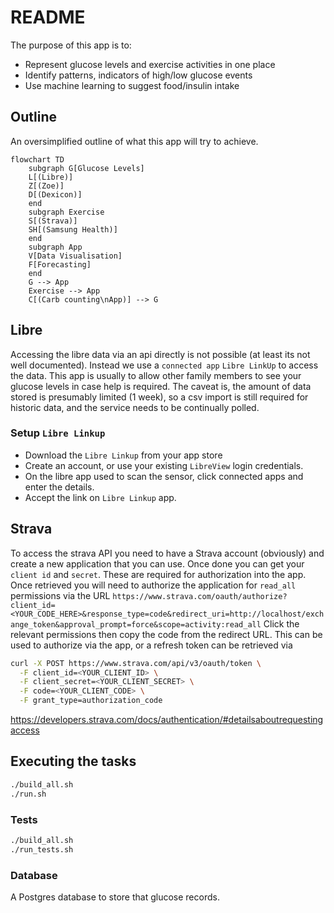 # README

The purpose of this app is to:

* Represent glucose levels and exercise activities in one place
* Identify patterns, indicators of high/low glucose events
* Use machine learning to suggest food/insulin intake

## Outline

An oversimplified outline of what this app will try to achieve.

```mermaid
flowchart TD
    subgraph G[Glucose Levels]
    L[(Libre)]
    Z[(Zoe)]
    D[(Dexicon)]
    end
    subgraph Exercise
    S[(Strava)]
    SH[(Samsung Health)]
    end
    subgraph App
    V[Data Visualisation]
    F[Forecasting]
    end
    G --> App
    Exercise --> App
    C[(Carb counting\nApp)] --> G
```

## Libre
Accessing the libre data via an api directly is not possible (at least its not well documented).
Instead we use a `connected app` `Libre LinkUp` to access the data.
This app is usually to allow other family members to see your glucose levels in case help is required.
The caveat is, the amount of data stored is presumably limited (1 week), so a csv import is still required for historic data, and the service needs to be continually polled.

### Setup `Libre Linkup`
* Download the `Libre Linkup` from your app store
* Create an account, or use your existing `LibreView` login credentials.
* On the libre app used to scan the sensor, click connected apps and enter the details.
* Accept the link on `Libre Linkup` app.

## Strava

To access the strava API you need to have a Strava account (obviously) and create a new application that you can use.
Once done you can get your `client id` and `secret`. These are required for authorization into the app.
Once retrieved you will need to authorize the application for `read_all` permissions via the URL
`https://www.strava.com/oauth/authorize?client_id=<YOUR_CODE_HERE>&response_type=code&redirect_uri=http://localhost/exchange_token&approval_prompt=force&scope=activity:read_all`
Click the relevant permissions then copy the code from the redirect URL.
This can be used to authorize via the app, or a refresh token can be retrieved via

```sh
curl -X POST https://www.strava.com/api/v3/oauth/token \
  -F client_id=<YOUR_CLIENT_ID> \
  -F client_secret=<YOUR_CLIENT_SECRET> \
  -F code=<YOUR_CLIENT_CODE> \
  -F grant_type=authorization_code
```

https://developers.strava.com/docs/authentication/#detailsaboutrequestingaccess


## Executing the tasks

```sh
./build_all.sh
./run.sh
```

### Tests

```sh
./build_all.sh
./run_tests.sh
```

### Database
A Postgres database to store that glucose records.
